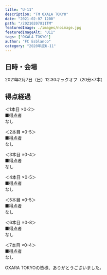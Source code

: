 ```yaml
---
title: "U-11"
description: "TM OXALA TOKYO"
date: "2021-02-07 1200"
path: "/20210207U11TM"
featuredImage: ./images/noimage.jpg
featuredImageAlt: "U11"
tags: ["OXALA TOKYO"]
author: "FC Esblanco"
category: "2020年度U-11"
---
```


## 日時・会場

2021年2月7日（日）12:30キックオフ（20分×7本）<br>


## 得点経過

＜1本目 ×0-2＞<br>
■得点者<br>
なし

＜2本目 ×0-5＞<br>
■得点者<br>
なし

＜3本目 ×0-4＞<br>
■得点者<br>
なし

＜4本目 ×0-5＞<br>
■得点者<br>
なし

＜5本目 ×0-5＞<br>
■得点者<br>
なし

＜6本目 ×0-8＞<br>
■得点者<br>
なし

＜7本目 ×0-4＞<br>
■得点者<br>
なし




OXARA TOKYOの皆様、ありがとうございました。
